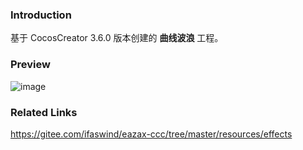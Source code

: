 ### Introduction
基于 CocosCreator 3.6.0 版本创建的 **曲线波浪** 工程。

### Preview
![image](../../../gif/202202/2022022505.gif)

### Related Links
https://gitee.com/ifaswind/eazax-ccc/tree/master/resources/effects